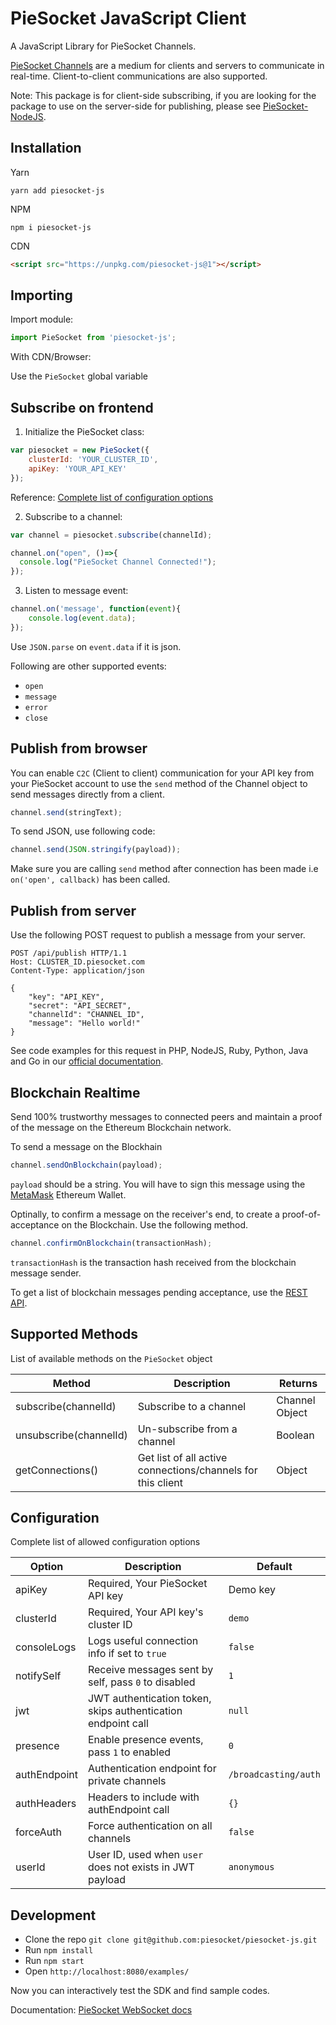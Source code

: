 # PieSocket JavaScript Client

A JavaScript Library for PieSocket Channels.

[PieSocket Channels](https://www.piesocket.com/blog/channels/) are a medium for clients and servers to communicate in real-time. Client-to-client communications are also supported.

Note: This package is for client-side subscribing, if you are looking for the package to use on the server-side for publishing, please see [PieSocket-NodeJS](https://github.com/piesocket/piesocket-nodejs).
## Installation

Yarn
```
yarn add piesocket-js
```

NPM
```
npm i piesocket-js
```

CDN
```html
<script src="https://unpkg.com/piesocket-js@1"></script>
```

## Importing

Import module:

```javascript
import PieSocket from 'piesocket-js';
```

With CDN/Browser:


Use the `PieSocket` global variable

## Subscribe on frontend 

1. Initialize the PieSocket class:
```javascript
var piesocket = new PieSocket({
    clusterId: 'YOUR_CLUSTER_ID',
    apiKey: 'YOUR_API_KEY'
});
```

Reference: [Complete list of configuration options](https://github.com/piesocket/piesocket-js#configuration)


2. Subscribe to a channel:
```javascript
var channel = piesocket.subscribe(channelId); 

channel.on("open", ()=>{
  console.log("PieSocket Channel Connected!");
});
```


3. Listen to message event:
```javascript
channel.on('message', function(event){
    console.log(event.data);
});
```
Use `JSON.parse` on `event.data` if it is json.

Following are other supported events:
  - `open`
  - `message`
  - `error`
  - `close`

## Publish from browser

You can enable `C2C` (Client to client) communication for your API key from your PieSocket account to use the `send` method of the Channel object to send messages directly from a client.
```javascript
channel.send(stringText);
```

To send JSON, use following code:
```javascript
channel.send(JSON.stringify(payload));
```

Make sure you are calling `send` method after connection has been made i.e `on('open', callback)` has been called.

## Publish from server
Use the following POST request to publish a message from your server.

```
POST /api/publish HTTP/1.1
Host: CLUSTER_ID.piesocket.com
Content-Type: application/json

{
    "key": "API_KEY",
    "secret": "API_SECRET",
    "channelId": "CHANNEL_ID",
    "message": "Hello world!"
}
```
See code examples for this request in PHP, NodeJS, Ruby, Python, Java and Go in our [official documentation](https://www.piesocket.com/docs/3.0/overview).

## Blockchain Realtime
Send 100% trustworthy messages to connected peers and maintain a proof of the message on the Ethereum Blockchain network. 

To send a message on the Blockhain
```javascript
channel.sendOnBlockchain(payload);
```
`payload` should be a string. 
You will have to sign this message using the [MetaMask](https://metamask.io/download) Ethereum Wallet.

Optinally, to confirm a message on the receiver's end, to create a proof-of-acceptance on the Blockchain. Use the following method.
```javascript
channel.confirmOnBlockchain(transactionHash);
```
`transactionHash` is the transaction hash received from the blockchain message sender.

To get a list of blockchain messages pending acceptance, use the [REST API](https://www.piesocket.com/docs/3.0/rest-api).

## Supported Methods
List of available methods on the `PieSocket` object

| Method                | Description                                     | Returns  |
| ----------------------------- | ----------------------------------------------------------------------------- | -------------- |
| subscribe(channelId)    | Subscribe to a channel                       |  Channel Object |
| unsubscribe(channelId)  | Un-subscribe from a channel                  |  Boolean |
| getConnections()        | Get list of all active connections/channels for this client | Object |




## Configuration
Complete list of allowed configuration options

| Option                | Description                                     | Default  |
| ----------------------------- | ----------------------------------------------------------------------------- | -------------- |
| apiKey             | Required, Your PieSocket API key                |  Demo key |
| clusterId          | Required, Your API key's cluster ID                       |  `demo` |
| consoleLogs        | Logs useful connection info if set to `true`                       |  `false` |
| notifySelf        | Receive messages sent by self, pass `0` to disabled                        |  `1` |
| jwt        | JWT authentication token, skips authentication endpoint call                        |  `null` |
| presence        | Enable presence events, pass `1` to enabled                     |  `0` |
| authEndpoint        | Authentication endpoint for private channels                     |  `/broadcasting/auth` |
| authHeaders        | Headers to include with authEndpoint call                   |  `{}` |
| forceAuth        | Force authentication on all channels                    |  `false` |
| userId        | User ID, used when `user` does not exists in JWT payload     |  `anonymous` |

  
## Development
- Clone the repo `git clone git@github.com:piesocket/piesocket-js.git`
- Run `npm install`
- Run `npm start`
- Open `http://localhost:8080/examples/`

Now you can interactively test the SDK and find sample codes.


Documentation: [PieSocket WebSocket docs](https://piesocket.com/docs)